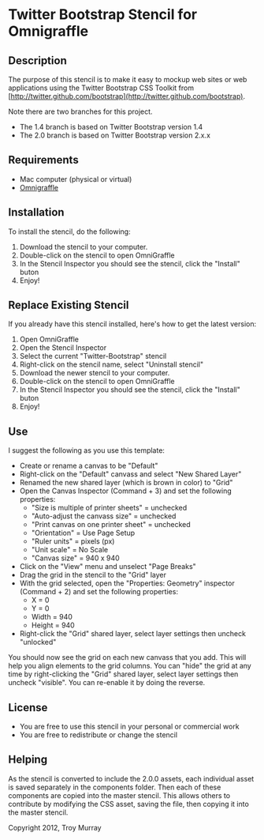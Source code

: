 # Twitter Bootstrap Stencil for Omnigraffle #

## Description ##
The purpose of this stencil is to make it easy to mockup web sites or web applications using the Twitter Bootstrap CSS Toolkit from [http://twitter.github.com/bootstrap](http://twitter.github.com/bootstrap).

Note there are two branches for this project.  
* The 1.4 branch is based on Twitter Bootstrap version 1.4
* The 2.0 branch is based on Twitter Bootstrap version 2.x.x

## Requirements ##
* Mac computer (physical or virtual)
* [Omnigraffle](http://www.omnigroup.com/products/omnigraffle/) 

## Installation ##
To install the stencil, do the following:

1. Download the stencil to your computer.
2. Double-click on the stencil to open OmniGraffle
3. In the Stencil Inspector you should see the stencil, click the "Install" buton
4. Enjoy!

## Replace Existing Stencil ##
If you already have this stencil installed, here's how to get the latest version:

1. Open OmniGraffle
2. Open the Stencil Inspector
3. Select the current "Twitter-Bootstrap" stencil
4. Right-click on the stencil name, select "Uninstall stencil"
5. Download the newer stencil to your computer.
6. Double-click on the stencil to open OmniGraffle
7. In the Stencil Inspector you should see the stencil, click the "Install" buton
8. Enjoy!

## Use ##
I suggest the following as you use this template:

* Create or rename a canvas to be "Default"
* Right-click on the "Default" canvass and select "New Shared Layer"
* Renamed the new shared layer (which is brown in color) to "Grid"
* Open the Canvas Inspector (Command + 3) and set the following properties:
	* "Size is multiple of printer sheets" = unchecked
	* "Auto-adjust the canvass size" = unchecked
	* "Print canvas on one printer sheet" = unchecked
	* "Orientation" = Use Page Setup
	* "Ruler units" = pixels (px)
	* "Unit scale" = No Scale
	* "Canvas size" = 940 x 940
* Click on the "View" menu and unselect "Page Breaks"
* Drag the grid in the stencil to the "Grid" layer
* With the grid selected, open the "Properties: Geometry" inspector (Command + 2) and set the following properties:
	* X = 0
	* Y = 0
	* Width = 940
	* Height = 940
* Right-click the "Grid" shared layer, select layer settings then uncheck "unlocked"

You should now see the grid on each new canvass that you add.  This will help you align elements to the grid columns.  You can "hide" the grid at any time by right-clicking the "Grid" shared layer, select layer settings then uncheck "visible".  You can re-enable it by doing the reverse.

## License ##

* You are free to use this stencil in your personal or commercial work
* You are free to redistribute or change the stencil

## Helping ##

As the stencil is converted to include the 2.0.0 assets, each individual asset is saved separately in the components folder.  Then each of these components are copied into the master stencil.  This allows others to contribute by modifying the CSS asset, saving the file, then copying it into the master stencil.

Copyright 2012, Troy Murray

